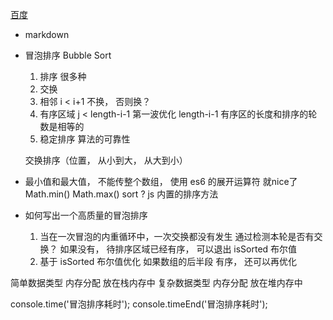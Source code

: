 [百度](https://www.baidu.com)

- markdown
- 冒泡排序  Bubble Sort
    1. 排序
        很多种
    2. 交换
    3. 相邻  i < i+1  不换，  否则换？
    4. 有序区域   j < length-i-1  第一波优化
        length-i-1   有序区的长度和排序的轮数是相等的
    5. 稳定排序    算法的可靠性




    交换排序（位置， 从小到大， 从大到小）
- 最小值和最大值， 不能传整个数组， 使用 es6 的展开运算符   就nice了
    Math.min()
    Math.max()
    sort ?   js 内置的排序方法


- 如何写出一个高质量的冒泡排序
    1. 当在一次冒泡的内重循环中，一次交换都没有发生
        通过检测本轮是否有交换？  如果没有， 待排序区域已经有序， 可以退出  isSorted 布尔值
    2. 基于 isSorted 布尔值优化
        如果数组的后半段 有序， 还可以再优化




简单数据类型 内存分配 放在栈内存中
复杂数据类型 内存分配 放在堆内存中




console.time('冒泡排序耗时');
console.timeEnd('冒泡排序耗时');